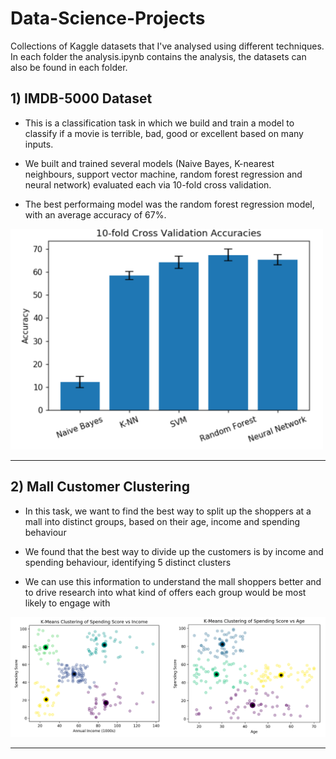 # Data-Science-Projects

Collections of Kaggle datasets that I've analysed using different techniques. In each folder the analysis.ipynb contains the analysis, the datasets can also be found in each folder.

## 1) IMDB-5000 Dataset

* This is a classification task in which we build and train a model to classify if a movie is terrible, bad, good or excellent based on many inputs.

* We built and trained several models (Naive Bayes, K-nearest neighbours, support vector machine, random forest regression and neural network) evaluated each via 10-fold cross validation.

* The best performaing model was the random forest regression model, with an average accuracy of 67%.

<img src="https://github.com/ricardomokhtari/Data-Science-Projects/blob/master/images/imdb-accuracy.png" width="500">

___

## 2) Mall Customer Clustering

* In this task, we want to find the best way to split up the shoppers at a mall into distinct groups, based on their age, income and spending behaviour

* We found that the best way to divide up the customers is by income and spending behaviour, identifying 5 distinct clusters

* We can use this information to understand the mall shoppers better and to drive research into what kind of offers each group would be most likely to engage with

<img src="https://github.com/ricardomokhtari/Data-Science-Projects/blob/master/images/k-means.png">


___